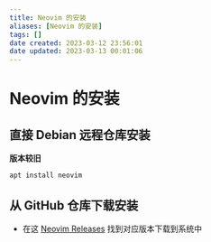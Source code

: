 ```yaml
---
title: Neovim 的安装
aliases: [Neovim 的安装]
tags: []
date created: 2023-03-12 23:56:01
date updated: 2023-03-13 00:01:06
---
```


# Neovim 的安装

## 直接 Debian 远程仓库安装

**版本较旧**

```
apt install neovim
```

## 从 GitHub 仓库下载安装

- 在这 [Neovim Releases](https://github.com/neovim/neovim/releases) 找到对应版本下载到系统中

```

```
